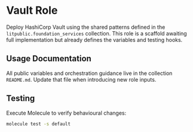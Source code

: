 # Vault Role

Deploy HashiCorp Vault using the shared patterns defined in the
`litpublic.foundation_services` collection. This role is a scaffold awaiting
full implementation but already defines the variables and testing hooks.

## Usage Documentation

All public variables and orchestration guidance live in the collection
`README.md`. Update that file when introducing new role inputs.

## Testing

Execute Molecule to verify behavioural changes:

```bash
molecule test -s default
```
